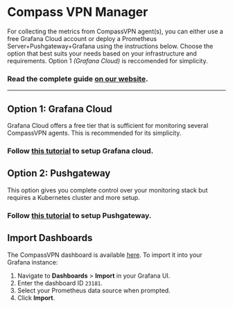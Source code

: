 # Compass VPN Manager

For collecting the metrics from CompassVPN agent(s), you can either use a free Grafana Cloud account or deploy a Prometheus Server+Pushgateway+Grafana using the instructions below. Choose the option that best suits your needs based on your infrastructure and requirements. Option 1 _(Grafana Cloud)_ is reccomended for simplicity.

### Read the complete guide [on our website](https://www.compassvpn.org/installation/manager-setup/).

---


## Option 1: Grafana Cloud

Grafana Cloud offers a free tier that is sufficient for monitoring several CompassVPN agents. This is recommended for its simplicity.
### Follow [this tutorial](https://www.compassvpn.org/installation/manager-setup/#option-1-grafana-cloud) to setup Grafana cloud.

## Option 2: Pushgateway

This option gives you complete control over your monitoring stack but requires a Kubernetes cluster and more setup.
### Follow [this tutorial](https://www.compassvpn.org/installation/manager-setup/#option-2-self-hosted-kubernetes-deployment) to setup Pushgateway.


## Import Dashboards

The CompassVPN dashboard is available [here](https://grafana.com/grafana/dashboards/23181-compassvpn-dashboard/). To import it into your Grafana instance:

1.  Navigate to **Dashboards** > **Import** in your Grafana UI.
2.  Enter the dashboard ID `23181`.
3.  Select your Prometheus data source when prompted.
4.  Click **Import**.
